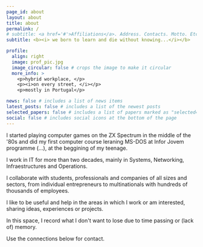 ```yaml
---
page_id: about
layout: about
title: about
permalink: /
# subtitle: <a href='#'>Affiliations</a>. Address. Contacts. Motto. Etc.
subtitle: <b><i> we born to learn and die without knowing...</i></b>

profile:
  align: right
  image: prof_pic.jpg
  image_circular: false # crops the image to make it circular
  more_info: >
    <p>hybrid workplace, </p>
    <p><i>on every street, </i></p>
    <p>mostly in Portugal</p>

news: false # includes a list of news items
latest_posts: false # includes a list of the newest posts
selected_papers: false # includes a list of papers marked as "selected={true}"
social: false # includes social icons at the bottom of the page
---
```


I started playing computer games on the ZX Spectrum in the middle of the '80s and did my first computer course leraning MS-DOS at Infor Jovem programme (...), at the beggining of my teenage.

I work in IT for more than two decades, mainly in Systems, Networking, Infraestructures and Operations.

I collaborate with students, professionals and companies of all sizes and sectors, from individual entrepreneurs to multinationals with hundreds of thousands of employees.

I like to be useful and help in the areas in which I work or am interested, sharing ideas, experiences or projects.

In this space, I record what I don't want to lose due to time passing or (lack of) memory.

Use the connections below for contact.